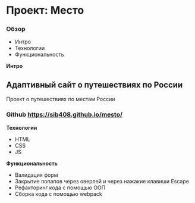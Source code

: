 # Проект: Место

### Обзор
* Интро
* Технологии
* Функциональность


**Интро**
## Адаптивный сайт о путешествиях по России
Проект о путешествиях по местам России
### Github https://sib408.github.io/mesto/

**Технологии**

+ HTML
+ CSS
+ JS

**Функциональность**


+ Валидация форм
+ Закрытие попапов через оверлей и через нажакие клавиши Escape
+ Рефакторинг кода с помощью ООП
+ Сборка кода c помощью webpack


